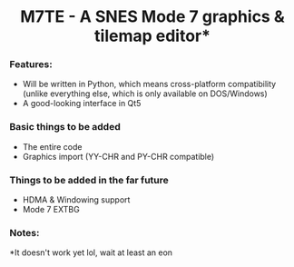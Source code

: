 <h1 align=center>M7TE - A SNES Mode 7 graphics & tilemap editor* </h1>


<h3>Features:</h3>
<ul>
    <li>Will be written in Python, which means cross-platform compatibility (unlike everything else, which is only available on DOS/Windows)</li>
    <li>A good-looking interface in Qt5</li>
</ul>
<h3>Basic things to be added</h3>
<ul>
    <li>The entire code</li>
    <li>Graphics import (YY-CHR and PY-CHR compatible)</li>
</ul>
<h3>Things to be added in the far future </h3>
<ul> 
    <li>HDMA & Windowing support</li>
    <li>Mode 7 EXTBG</li>
</ul>

<h3> Notes:</h3>
*It doesn't work yet lol, wait at least an eon